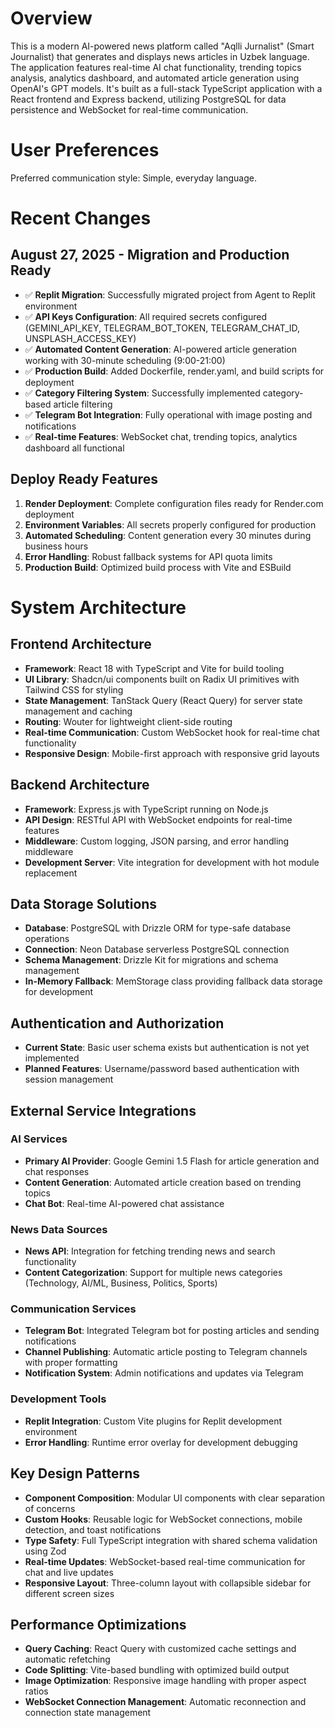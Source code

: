 # Overview

This is a modern AI-powered news platform called "Aqlli Jurnalist" (Smart Journalist) that generates and displays news articles in Uzbek language. The application features real-time AI chat functionality, trending topics analysis, analytics dashboard, and automated article generation using OpenAI's GPT models. It's built as a full-stack TypeScript application with a React frontend and Express backend, utilizing PostgreSQL for data persistence and WebSocket for real-time communication.

# User Preferences

Preferred communication style: Simple, everyday language.

# Recent Changes

## August 27, 2025 - Migration and Production Ready
- ✅ **Replit Migration**: Successfully migrated project from Agent to Replit environment
- ✅ **API Keys Configuration**: All required secrets configured (GEMINI_API_KEY, TELEGRAM_BOT_TOKEN, TELEGRAM_CHAT_ID, UNSPLASH_ACCESS_KEY)
- ✅ **Automated Content Generation**: AI-powered article generation working with 30-minute scheduling (9:00-21:00)
- ✅ **Production Build**: Added Dockerfile, render.yaml, and build scripts for deployment
- ✅ **Category Filtering System**: Successfully implemented category-based article filtering
- ✅ **Telegram Bot Integration**: Fully operational with image posting and notifications
- ✅ **Real-time Features**: WebSocket chat, trending topics, analytics dashboard all functional

## Deploy Ready Features
1. **Render Deployment**: Complete configuration files ready for Render.com deployment
2. **Environment Variables**: All secrets properly configured for production
3. **Automated Scheduling**: Content generation every 30 minutes during business hours
4. **Error Handling**: Robust fallback systems for API quota limits
5. **Production Build**: Optimized build process with Vite and ESBuild

# System Architecture

## Frontend Architecture
- **Framework**: React 18 with TypeScript and Vite for build tooling
- **UI Library**: Shadcn/ui components built on Radix UI primitives with Tailwind CSS for styling
- **State Management**: TanStack Query (React Query) for server state management and caching
- **Routing**: Wouter for lightweight client-side routing
- **Real-time Communication**: Custom WebSocket hook for real-time chat functionality
- **Responsive Design**: Mobile-first approach with responsive grid layouts

## Backend Architecture
- **Framework**: Express.js with TypeScript running on Node.js
- **API Design**: RESTful API with WebSocket endpoints for real-time features
- **Middleware**: Custom logging, JSON parsing, and error handling middleware
- **Development Server**: Vite integration for development with hot module replacement

## Data Storage Solutions
- **Database**: PostgreSQL with Drizzle ORM for type-safe database operations
- **Connection**: Neon Database serverless PostgreSQL connection
- **Schema Management**: Drizzle Kit for migrations and schema management
- **In-Memory Fallback**: MemStorage class providing fallback data storage for development

## Authentication and Authorization
- **Current State**: Basic user schema exists but authentication is not yet implemented
- **Planned Features**: Username/password based authentication with session management

## External Service Integrations

### AI Services
- **Primary AI Provider**: Google Gemini 1.5 Flash for article generation and chat responses
- **Content Generation**: Automated article creation based on trending topics
- **Chat Bot**: Real-time AI-powered chat assistance

### News Data Sources
- **News API**: Integration for fetching trending news and search functionality
- **Content Categorization**: Support for multiple news categories (Technology, AI/ML, Business, Politics, Sports)

### Communication Services
- **Telegram Bot**: Integrated Telegram bot for posting articles and sending notifications
- **Channel Publishing**: Automatic article posting to Telegram channels with proper formatting
- **Notification System**: Admin notifications and updates via Telegram

### Development Tools
- **Replit Integration**: Custom Vite plugins for Replit development environment
- **Error Handling**: Runtime error overlay for development debugging

## Key Design Patterns
- **Component Composition**: Modular UI components with clear separation of concerns
- **Custom Hooks**: Reusable logic for WebSocket connections, mobile detection, and toast notifications
- **Type Safety**: Full TypeScript integration with shared schema validation using Zod
- **Real-time Updates**: WebSocket-based real-time communication for chat and live updates
- **Responsive Layout**: Three-column layout with collapsible sidebar for different screen sizes

## Performance Optimizations
- **Query Caching**: React Query with customized cache settings and automatic refetching
- **Code Splitting**: Vite-based bundling with optimized build output
- **Image Optimization**: Responsive image handling with proper aspect ratios
- **WebSocket Connection Management**: Automatic reconnection and connection state management